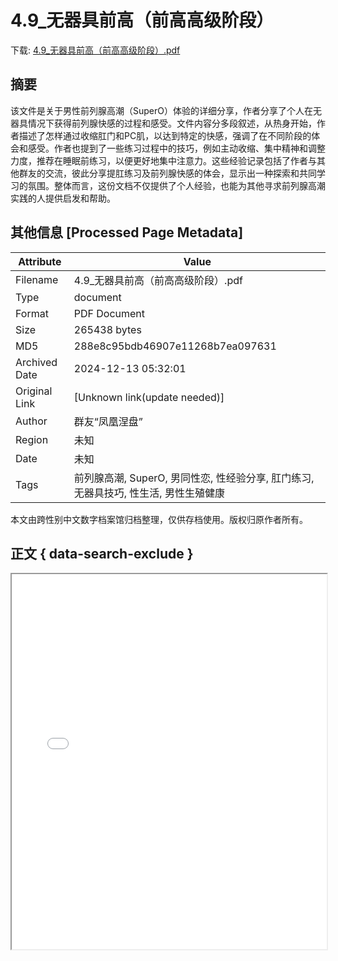 # 4.9_无器具前高（前高高级阶段）

<!-- tcd_download_link -->
下载: <a href="4.9_无器具前高（前高高级阶段）.pdf" download>4.9_无器具前高（前高高级阶段）.pdf</a>
<!-- tcd_download_link_end -->

## 摘要

<!-- tcd_abstract -->
该文件是关于男性前列腺高潮（SuperO）体验的详细分享，作者分享了个人在无器具情况下获得前列腺快感的过程和感受。文件内容分多段叙述，从热身开始，作者描述了怎样通过收缩肛门和PC肌，以达到特定的快感，强调了在不同阶段的体会和感受。作者也提到了一些练习过程中的技巧，例如主动收缩、集中精神和调整力度，推荐在睡眠前练习，以便更好地集中注意力。这些经验记录包括了作者与其他群友的交流，彼此分享提肛练习及前列腺快感的体会，显示出一种探索和共同学习的氛围。整体而言，这份文档不仅提供了个人经验，也能为其他寻求前列腺高潮实践的人提供启发和帮助。

<!-- tcd_abstract_end -->

## 其他信息 [Processed Page Metadata]

| Attribute       | Value                                  |
|-----------------|----------------------------------------|
| Filename        | 4.9_无器具前高（前高高级阶段）.pdf                             |
| Type            | document                                 |
| Format          | PDF Document                               |
| Size            | 265438 bytes                           |
| MD5             | 288e8c95bdb46907e11268b7ea097631                                  |
| Archived Date   | 2024-12-13 05:32:01                             |
| Original Link   | [Unknown link(update needed)]                         |
| Author          | 群友“凤凰涅盘”                               |
| Region          | 未知                               |
| Date            | 未知                                 |
| Tags            | 前列腺高潮, SuperO, 男同性恋, 性经验分享, 肛门练习, 无器具技巧, 性生活, 男性生殖健康                                 |

本文由跨性别中文数字档案馆归档整理，仅供存档使用。版权归原作者所有。


## 正文 { data-search-exclude }

<!-- tcd_main_text -->
<iframe src="../4.9_无器具前高（前高高级阶段）.pdf" width="100%" height="600px">
    <p>无法显示PDF，请下载查看。</p>
</iframe>
<!-- tcd_main_text_end -->

